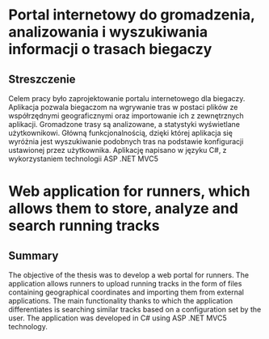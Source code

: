 # Portal internetowy do gromadzenia, analizowania i wyszukiwania informacji o  trasach biegaczy

## Streszczenie

Celem pracy było zaprojektowanie portalu internetowego dla biegaczy. Aplikacja pozwala biegaczom na wgrywanie tras w postaci plików ze współrzędnymi geograficznymi oraz importowanie ich z zewnętrznych aplikacji. Gromadzone trasy są analizowane, a statystyki wyświetlane użytkownikowi. Główną funkcjonalnością, dzięki której aplikacja się wyróżnia jest wyszukiwanie podobnych tras na podstawie konfiguracji ustawionej przez użytkownika. Aplikację napisano w języku C#, z wykorzystaniem technologii ASP .NET MVC5


# Web application for runners, which allows them to store, analyze and search running tracks

## Summary

The objective of the thesis was to develop a web portal for runners. The application allows runners to upload running tracks in the form of files containing geographical coordinates and importing them from external applications. The main functionality thanks to which the application differentiates is searching similar tracks based on a configuration set by the user. The application was developed in C# using ASP .NET MVC5 technology.
